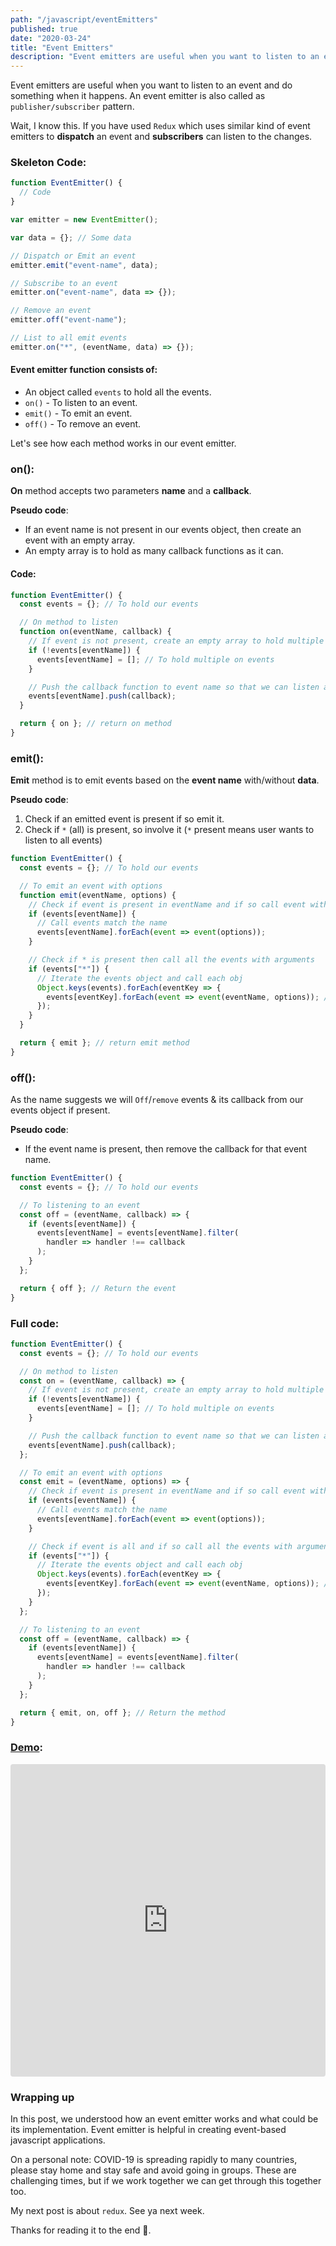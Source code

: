 ```yaml
---
path: "/javascript/eventEmitters"
published: true
date: "2020-03-24"
title: "Event Emitters"
description: "Event emitters are useful when you want to listen to an event and do something when it happens."
---
```


Event emitters are useful when you want to listen to an event and do something when it happens. An event emitter is also called as `publisher/subscriber` pattern.

Wait, I know this. If you have used `Redux` which uses similar kind of event emitters to **dispatch** an event and **subscribers** can listen to the changes.

### Skeleton Code:

```js
function EventEmitter() {
  // Code
}

var emitter = new EventEmitter();

var data = {}; // Some data

// Dispatch or Emit an event
emitter.emit("event-name", data);

// Subscribe to an event
emitter.on("event-name", data => {});

// Remove an event
emitter.off("event-name");

// List to all emit events
emitter.on("*", (eventName, data) => {});
```

#### Event emitter function consists of:

- An object called `events` to hold all the events.
- `on()` - To listen to an event.
- `emit()` - To emit an event.
- `off()` - To remove an event.

Let's see how each method works in our event emitter.

### on():

**On** method accepts two parameters **name** and a **callback**.

**Pseudo code**:

- If an event name is not present in our events object, then create an event with an empty array.
- An empty array is to hold as many callback functions as it can.

#### Code:

```js
function EventEmitter() {
  const events = {}; // To hold our events

  // On method to listen
  function on(eventName, callback) {
    // If event is not present, create an empty array to hold multiple events
    if (!events[eventName]) {
      events[eventName] = []; // To hold multiple on events
    }

    // Push the callback function to event name so that we can listen as many time as we want.
    events[eventName].push(callback);
  }

  return { on }; // return on method
}
```

### emit():

**Emit** method is to emit events based on the **event name** with/without **data**.

**Pseudo code**:

1. Check if an emitted event is present if so emit it.
2. Check if `*` (all) is present, so involve it (`*` present means user wants to listen to all events)

```js
function EventEmitter() {
  const events = {}; // To hold our events

  // To emit an event with options
  function emit(eventName, options) {
    // Check if event is present in eventName and if so call event with arguments
    if (events[eventName]) {
      // Call events match the name
      events[eventName].forEach(event => event(options));
    }

    // Check if * is present then call all the events with arguments
    if (events["*"]) {
      // Iterate the events object and call each obj
      Object.keys(events).forEach(eventKey => {
        events[eventKey].forEach(event => event(eventName, options)); // Call all the events
      });
    }
  }

  return { emit }; // return emit method
}
```

### off():

As the name suggests we will `Off`/`remove` events & its callback from our events object if present.

**Pseudo code**:

- If the event name is present, then remove the callback for that event name.

```js
function EventEmitter() {
  const events = {}; // To hold our events

  // To listening to an event
  const off = (eventName, callback) => {
    if (events[eventName]) {
      events[eventName] = events[eventName].filter(
        handler => handler !== callback
      );
    }
  };

  return { off }; // Return the event
}
```

### Full code:

```javascript
function EventEmitter() {
  const events = {}; // To hold our events

  // On method to listen
  const on = (eventName, callback) => {
    // If event is not present, create an empty array to hold multiple events
    if (!events[eventName]) {
      events[eventName] = []; // To hold multiple on events
    }

    // Push the callback function to event name so that we can listen as many time as we want.
    events[eventName].push(callback);
  };

  // To emit an event with options
  const emit = (eventName, options) => {
    // Check if event is present in eventName and if so call event with arguments
    if (events[eventName]) {
      // Call events match the name
      events[eventName].forEach(event => event(options));
    }

    // Check if event is all and if so call all the events with arguments
    if (events["*"]) {
      // Iterate the events object and call each obj
      Object.keys(events).forEach(eventKey => {
        events[eventKey].forEach(event => event(eventName, options)); // Call all the events
      });
    }
  };

  // To listening to an event
  const off = (eventName, callback) => {
    if (events[eventName]) {
      events[eventName] = events[eventName].filter(
        handler => handler !== callback
      );
    }
  };

  return { emit, on, off }; // Return the method
}
```

### [Demo](https://codesandbox.io/s/event-emitters-7vc1w?from-embed):

<iframe
 src="https://codesandbox.io/embed/confident-moser-7vc1w?autoresize=1&expanddevtools=1&fontsize=14&hidenavigation=1&theme=dark"
 style="width:100%; height:500px; border:0; border-radius: 4px; overflow:hidden;"
 title="Event Emitters"
 allow="geolocation; microphone; camera; midi; vr; accelerometer; gyroscope; payment; ambient-light-sensor; encrypted-media; usb"
 sandbox="allow-modals allow-forms allow-popups allow-scripts allow-same-origin"
 ></iframe>

### Wrapping up

In this post, we understood how an event emitter works and what could be its implementation. Event emitter is helpful in creating event-based javascript applications.

On a personal note: COVID-19 is spreading rapidly to many countries, please stay home and stay safe and avoid going in groups. These are challenging times, but if we work together we can get through this together too.

My next post is about `redux`. See ya next week.

Thanks for reading it to the end 🥶.
